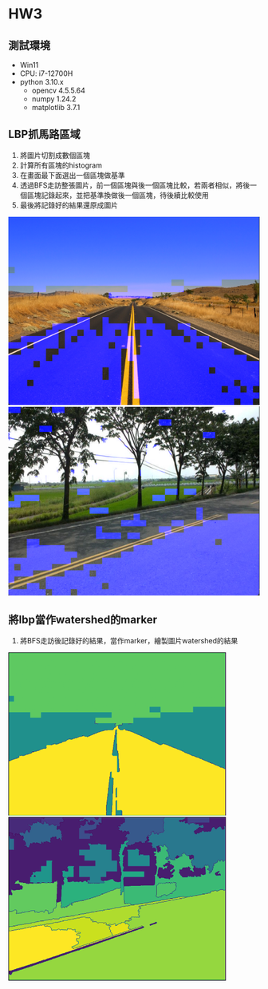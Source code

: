 # HW3

## 測試環境
- Win11
- CPU: i7-12700H
- python 3.10.x
    - opencv 4.5.5.64
    - numpy 1.24.2
    - matplotlib 3.7.1

## LBP抓馬路區域

1. 將圖片切割成數個區塊
2. 計算所有區塊的histogram
3. 在畫面最下面選出一個區塊做基準
4. 透過BFS走訪整張圖片，前一個區塊與後一個區塊比較，若兩者相似，將後一個區塊記錄起來，並把基準換做後一個區塊，待後續比較使用
5. 最後將記錄好的結果還原成圖片

![image](imgs/lbp_result.png)
![image](imgs/lbp_result2.png)

## 將lbp當作watershed的marker
1. 將BFS走訪後記錄好的結果，當作marker，繪製圖片watershed的結果

![image](imgs/watershed_result1.png)
![image](imgs/watershed_result2.png)

